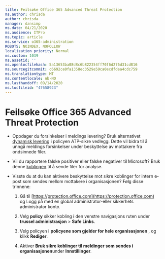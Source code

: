 ```yaml
---
title: Feilsøke Office 365 Advanced Threat Protection
ms.author: chrisda
author: chrisda
manager: dansimp
ms.date: 04/21/2020
ms.audience: ITPro
ms.topic: article
ms.service: o365-administration
ROBOTS: NOINDEX, NOFOLLOW
localization_priority: Normal
ms.custom: 1039
ms.assetid: ''
ms.openlocfilehash: 5a13653ba08d8c6b822354ff70f6d276d31cd816
ms.sourcegitcommit: c6692ce0fa1358ec3529e59ca0ecdfdea4cdc759
ms.translationtype: MT
ms.contentlocale: nb-NO
ms.lasthandoff: 09/14/2020
ms.locfileid: "47658923"
---
```

# <a name="troubleshooting-office-365-advanced-threat-protection"></a>Feilsøke Office 365 Advanced Threat Protection

- Oppdager du forsinkelser i meldings levering? Bruk alternativet [dynamisk levering](https://docs.microsoft.com/microsoft-365/security/office-365-security/dynamic-delivery-and-previewing) i policyen ATP-sikre vedlegg. Dette vil bidra til å unngå meldings forsinkelser under beskyttelse av mottakere fra ondsinnede filer.

- Vil du rapportere falske positiver eller falske negativer til Microsoft? Bruk denne [koblingen](https://www.microsoft.com/wdsi/filesubmission/) til å sende filer for analyse.

- Visste du at du kan aktivere beskyttelse mot sikre koblinger for intern e-post som sendes mellom mottakere i organisasjonen? Følg disse trinnene:

  1. Gå til [https://protection.office.com](https://protection.office.com) og Logg på med en global administrator-eller sikkerhets administrator konto.

  2. Velg **policy** sikker kobling i den venstre navigasjons ruten under **trussel administrasjon** \> **Safe Links**.

  3. Velg policyen i **policyene som gjelder for hele organisasjonen** , og klikk **Rediger**.

  4. Aktiver **Bruk sikre koblinger til meldinger som sendes i organisasjonen**under **Innstillinger**.
